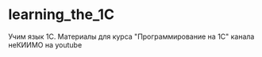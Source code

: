 # learning_the_1C
Учим язык 1С. Материалы для курса "Программирование на 1С" канала неКИИМО на youtube
